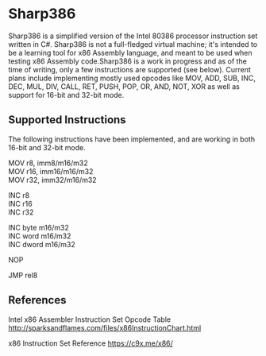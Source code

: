 # Sharp386
Sharp386 is a simplified version of the Intel 80386 processor instruction set written in C#.  Sharp386 is not a full-fledged virtual machine; it's intended to be a learning tool for x86 Assembly language, and meant to be used when testing x86 Assembly code.Sharp386 is 
a work in progress and as of the time of writing, only a few instructions are supported (see below). Current plans include implementing mostly used opcodes like MOV, ADD, SUB, INC, DEC, MUL, DIV, CALL, RET, PUSH, POP, OR, AND, NOT, XOR as well as support for 16-bit and 32-bit mode.

## Supported Instructions
The following instructions have been implemented, and are working in both 16-bit and 32-bit mode.

MOV r8, imm8/m16/m32  
MOV r16, imm16/m16/m32  
MOV r32, imm32/m16/m32  

INC r8  
INC r16  
INC r32  

INC byte m16/m32  
INC word m16/m32  
INC dword m16/m32  

NOP

JMP rel8

## References

Intel x86 Assembler Instruction Set Opcode Table
http://sparksandflames.com/files/x86InstructionChart.html

x86 Instruction Set Reference
https://c9x.me/x86/
